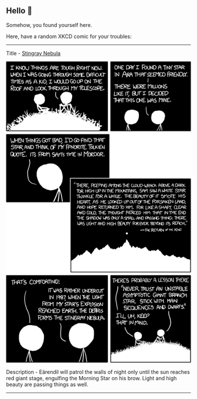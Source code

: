 ## Hello 👀

Somehow, you found yourself here.

Here, have a random XKCD comic for your troubles:

-----------------------------------

Title - [Stingray Nebula](https://xkcd.com/847)

![Stingray Nebula](./random_comic.png)

Description - Eärendil will patrol the walls of night only until the sun reaches red giant stage, engulfing the Morning Star on his brow. Light and high beauty are passing things as well.

-----------------------------------